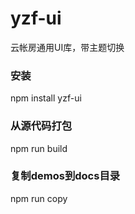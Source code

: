 # yzf-ui
云帐房通用UI库，带主题切换

### 安装
npm install yzf-ui

### 从源代码打包
npm run build

### 复制demos到docs目录
npm run copy
